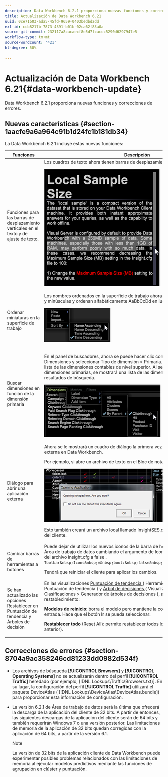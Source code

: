 ```yaml
---
description: Data Workbench 6.2.1 proporciona nuevas funciones y correcciones de errores.
title: Actualización de Data Workbench 6.21
uuid: 0ce71b03-ada5-45fd-9659-0403bedbd2dd
exl-id: ccb8217b-7873-4391-b01b-02ca62f83a0a
source-git-commit: 232117a8cacaecf8e5d7fcaccc5290d6297947e5
workflow-type: tm+mt
source-wordcount: '421'
ht-degree: 50%

---
```


# Actualización de Data Workbench 6.21{#data-workbench-update}

Data Workbench 6.2.1 proporciona nuevas funciones y correcciones de errores.

## Nuevas características {#section-1aacfe9a6a964c91b1d24fc1b181db34}

La Data Workbench 6.2.1 incluye estas nuevas funciones:

<table id="table_E28A6D31E7D941F7A0C2048F0F0F7838"> 
 <thead> 
  <tr> 
   <th colname="col1" class="entry"> Funciones </th> 
   <th colname="col2" class="entry"> Descripción </th> 
  </tr> 
 </thead>
 <tbody> 
  <tr> 
   <td colname="col1"> Funciones para las barras de desplazamiento verticales en el texto y de ajuste de texto. </td> 
   <td colname="col2"> Los cuadros de texto ahora tienen barras de desplazamiento verticales y texto ajustable. <p> <img placement="break" id="image_73F372819A2D4FB292402AC13E5196B9" src="assets/scroll_bar.png" /> </p> </td> 
  </tr> 
  <tr> 
   <td colname="col1"> Ordenar miniaturas en la superficie de trabajo </td> 
   <td colname="col2"> Los nombres ordenados en la superficie de trabajo ahora no distinguen entre mayúsculas y minúsculas y ordenan alfabéticamente AaBbCcDd en lugar de ABCDabcd . <p> <img placement="break" id="image_DD98A3BEC0EC44EB82D877238F02F588" src="assets/sort_by_621.png" /> </p> </td> 
  </tr> 
  <tr> 
   <td colname="col1"> Buscar dimensiones en función de la dimensión primaria </td> 
   <td colname="col2"> <p>En el panel de buscadores, ahora se puede hacer clic con el botón derecho en la pestaña Dimensiones y seleccionar Tipo de dimensión &gt; Primaria. A continuación se mostrará una lista de las dimensiones contables de nivel superior. Al seleccionar una de las dimensiones primarias, se mostrará una lista de las dimensiones subordinadas en los resultados de búsqueda. </p> <img placement="break" id="image_9C74DDC5FC0448F5A039B97CE7DAD420" src="assets/dim_parent_621.png" /> </td> 
  </tr> 
  <tr> 
   <td colname="col1"> Diálogo para abrir una aplicación externa </td> 
   <td colname="col2"> <p>Ahora se le mostrará un cuadro de diálogo la primera vez que intente abrir una aplicación externa en Data Workbench. </p> <p>Por ejemplo, si abre un archivo de texto en el Bloc de notas, recibirá el siguiente mensaje. </p> <img placement="break" id="image_B4F2EB65B8ED4A5F97BF627E41F6E3E8" src="assets/open_exe_621.png" /> <p>Esto también creará un archivo local llamado <span class="filepath">InsightSES.dat</span> en la carpeta de instalación del cliente. </p> </td> 
  </tr> 
  <tr> 
   <td colname="col1"> Cambiar barras de herramientas a botones </td> 
   <td colname="col2"> Puede dejar de utilizar los nuevos iconos de la barra de herramientas de la versión 6.2. de Área de trabajo de datos cambiando el argumento de <span class="filepath">Iconos de la barra de herramientas</span> del archivo <span class="filepath">insight.cfg</span> a <span class="filepath">false </span>. <code> Toolbar&amp;nbsp;Icons&amp;nbsp;=&amp;nbsp;bool:&amp;nbsp;false&amp;nbsp;&amp;nbsp;&amp;nbsp;&amp;nbsp;&amp;nbsp;&amp;nbsp; </code> <p>Tendrá que reiniciar el cliente para aplicar los cambios. </p> </td> 
  </tr> 
  <tr> 
   <td colname="col1"> Se han actualizado las opciones Restablecer en Puntuación de tendencia y Árboles de decisión </td> 
   <td colname="col2"> En las visualizaciones <a href="https://experienceleague.adobe.com/docs/data-workbench/using/client/analysis-visualizations/visitor-propensity/c-visitor-propensity.html" format="http" scope="external"> Puntuación de tendencia </a> ( <span class="filepath"> Herramientas &gt; Análisis predictivo &gt; Puntuación de tendencia </span>) y <a href="https://experienceleague.adobe.com/docs/data-workbench/using/client/analysis-visualizations/decision-trees/c-decision-trees.html" format="http" scope="external"> Árbol de decisiones </a> ( <span class="filepath"> Visualizaciones &gt; Análisis predictivo &gt; Clasificaciones &gt; Generador de árboles de decisiones </span>), ahora tiene dos opciones de restablecimiento: <p><b>Modelos de reinicio</b>: borra el modelo pero mantiene la configuración y los valores de entrada. Hace que el botón <b>Ir</b> se pueda seleccionar. </p> <p><b>Restablecer todo</b> (Reset All): permite restablecer todos los ajustes (como en el diseño anterior). </p> </td> 
  </tr> 
 </tbody> 
</table>

## Correcciones de errores {#section-8704a9ac358246cd81233dd0982d534f}

* Los archivos de búsqueda **[!UICONTROL Browsers]** y **[!UICONTROL Operating Systems]** no se actualizarán dentro del perfil **[!UICONTROL Traffic]** heredado (por ejemplo, [!DNL Lookups\Traffic\Browsers.txt)]. En su lugar, la configuración del perfil **[!UICONTROL Traffic]** utilizará el paquete DeviceAtlas ( [!DNL Lookups\DeviceAtlas\DeviceAtlas.bundle]) para proporcionar esta información de configuración.
* La versión 6.2.1 de Área de trabajo de datos será la última que ofrecerá la descarga de la aplicación del cliente de 32 bits. A partir de entonces, las siguientes descargas de la aplicación del cliente serán de 64 bits y también requerirán Windows 7 o una versión posterior. Las limitaciones de memoria de la aplicación de 32 bits quedan corregidas con la aplicación de 64 bits, a partir de la versión 6.1.

   >[!NOTE]
   >
   >La versión de 32 bits de la aplicación cliente de Data Workbench puede experimentar posibles problemas relacionados con las limitaciones de memoria al ejecutar modelos predictivos mediante las funciones de agrupación en clúster y puntuación.
